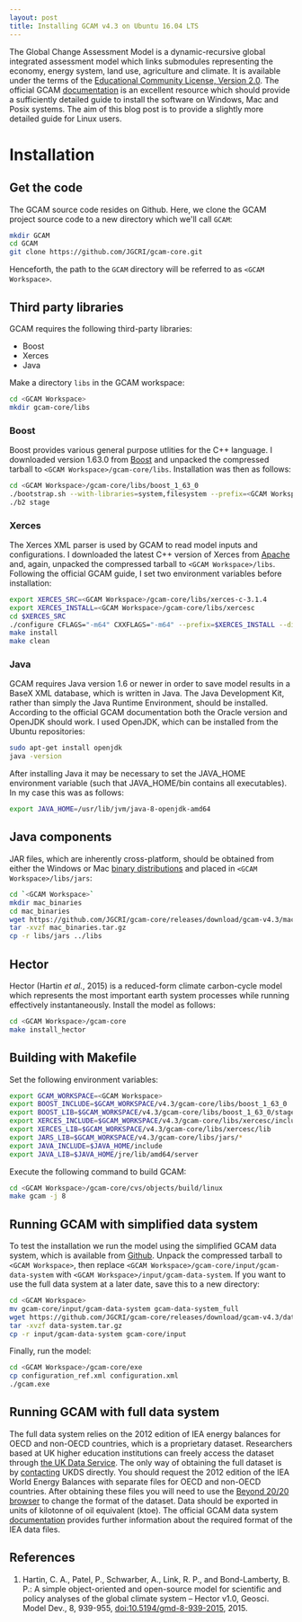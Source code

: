 ```yaml
---
layout: post
title: Installing GCAM v4.3 on Ubuntu 16.04 LTS
---
```


The Global Change Assessment Model is a dynamic-recursive global integrated assessment model which links submodules representing the economy, energy system, land use, agriculture and climate. It is available under the terms of the [Educational Community License, Version 2.0](https://opensource.org/licenses/ECL-2.0). The official GCAM [documentation](http://jgcri.github.io/gcam-doc/toc.html) is an excellent resource which should provide a sufficiently detailed guide to install the software on Windows, Mac and Posix systems. The aim of this blog post is to provide a slightly more detailed guide for Linux users.

# Installation

## Get the code

The GCAM source code resides on Github. Here, we clone the GCAM project source code to a new directory which we'll call `GCAM`:

```bash
mkdir GCAM
cd GCAM
git clone https://github.com/JGCRI/gcam-core.git
```

Henceforth, the path to the `GCAM` directory will be referred to as `<GCAM Workspace>`. 

## Third party libraries

GCAM requires the following third-party libraries:

+ Boost
+ Xerces
+ Java

Make a directory `libs` in the GCAM workspace:

```bash
cd <GCAM Workspace>
mkdir gcam-core/libs
```

### Boost

Boost provides various general purpose utlities for the C++ language. I downloaded version 1.63.0 from [Boost](http://www.boost.org/users/download) and unpacked the compressed tarball to `<GCAM Workspace>/gcam-core/libs`. Installation was then as follows:

```bash
cd <GCAM Workspace>/gcam-core/libs/boost_1_63_0
./bootstrap.sh --with-libraries=system,filesystem --prefix=<GCAM Workspace>/gcam-core/libs/boost_1_63_0/stage/lib
./b2 stage
```

### Xerces

The Xerces XML parser is used by GCAM to read model inputs and configurations. I downloaded the latest C++ version of Xerces from [Apache](http://xerces.apache.org/#xerces2-j) and, again, unpacked the compressed tarball to `<GCAM Workspace>/libs`. Following the official GCAM guide, I set two environment variables before installation:

```bash
export XERCES_SRC=<GCAM Workspace>/gcam-core/libs/xerces-c-3.1.4
export XERCES_INSTALL=<GCAM Workspace>/gcam-core/libs/xercesc
cd $XERCES_SRC
./configure CFLAGS="-m64" CXXFLAGS="-m64" --prefix=$XERCES_INSTALL --disable-netaccessor-curl
make install
make clean
```

### Java

GCAM requires Java version 1.6 or newer in order to save model results in a BaseX XML database, which is written in Java. The Java Development Kit, rather than simply the Java Runtime Environment, should be installed. According to the official GCAM documentation both the Oracle version and OpenJDK should work. I used OpenJDK, which can be installed from the Ubuntu repositories:

```bash
sudo apt-get install openjdk
java -version
```

After installing Java it may be necessary to set the JAVA_HOME environment variable (such that JAVA_HOME/bin contains all executables). In my case this was as follows:

```bash
export JAVA_HOME=/usr/lib/jvm/java-8-openjdk-amd64
```

## Java components

JAR files, which are inherently cross-platform, should be obtained from either the Windows or Mac [binary distributions](https://github.com/JGCRI/gcam-core/releases) and placed in `<GCAM Workspace>/libs/jars`:

```bash
cd `<GCAM Workspace>`
mkdir mac_binaries
cd mac_binaries
wget https://github.com/JGCRI/gcam-core/releases/download/gcam-v4.3/mac_binaries.tar.gz
tar -xvzf mac_binaries.tar.gz
cp -r libs/jars ../libs
```

## Hector

Hector (Hartin *et al.*, 2015) is a reduced-form climate carbon-cycle model which represents the most important earth system processes while running effectively instantaneously. Install the model as follows:

```bash
cd <GCAM Workspace>/gcam-core
make install_hector
```

## Building with Makefile

Set the following environment variables:

```bash
export GCAM_WORKSPACE=<GCAM Workspace>
export BOOST_INCLUDE=$GCAM_WORKSPACE/v4.3/gcam-core/libs/boost_1_63_0
export BOOST_LIB=$GCAM_WORKSPACE/v4.3/gcam-core/libs/boost_1_63_0/stage/lib
export XERCES_INCLUDE=$GCAM_WORKSPACE/v4.3/gcam-core/libs/xercesc/include
export XERCES_LIB=$GCAM_WORKSPACE/v4.3/gcam-core/libs/xercesc/lib
export JARS_LIB=$GCAM_WORKSPACE/v4.3/gcam-core/libs/jars/*
export JAVA_INCLUDE=$JAVA_HOME/include
export JAVA_LIB=$JAVA_HOME/jre/lib/amd64/server
```

Execute the following command to build GCAM:

```bash
cd <GCAM Workspace>/gcam-core/cvs/objects/build/linux
make gcam -j 8
```

## Running GCAM with simplified data system

To test the installation we run the model using the simplified GCAM data system, which is available from [Github](https://github.com/JGCRI/gcam-core/releases). Unpack the compressed tarball to `<GCAM Workspace>`, then replace `<GCAM Workspace>/gcam-core/input/gcam-data-system` with `<GCAM Workspace>/input/gcam-data-system`. If you want to use the full data system at a later date, save this to a new directory:

```bash
cd <GCAM Workspace>
mv gcam-core/input/gcam-data-system gcam-data-system_full
wget https://github.com/JGCRI/gcam-core/releases/download/gcam-v4.3/data-system.tar.gz
tar -xvzf data-system.tar.gz
cp -r input/gcam-data-system gcam-core/input
```

Finally, run the model:

```bash
cd <GCAM Workspace>/gcam-core/exe
cp configuration_ref.xml configuration.xml
./gcam.exe
```

## Running GCAM with full data system

The full data system relies on the 2012 edition of IEA energy balances for OECD and non-OECD countries, which is a proprietary dataset. Researchers based at UK higher education institutions can freely access the dataset through [the UK Data Service](https://www.ukdataservice.ac.uk/). The only way of obtaining the full dataset is by [contacting](https://www.ukdataservice.ac.uk/help/get-in-touch/accessing-data) UKDS directly. You should request the 2012 edition of the IEA World Energy Balances with separate files for OECD and non-OECD countries. After obtaining these files you will need to use the [Beyond 20/20 browser](http://www.statcan.gc.ca/eng/public/beyond20-20) to change the format of the dataset. Data should be exported in units of kilotonne of oil equivalent (ktoe). The official GCAM data system [documentation](http://jgcri.github.io/gcam-doc/data-system.html) provides further information about the required format of the IEA data files. 

## References

1. Hartin, C. A., Patel, P., Schwarber, A., Link, R. P., and Bond-Lamberty, B. P.: A simple object-oriented and open-source model for scientific and policy analyses of the global climate system – Hector v1.0, Geosci. Model Dev., 8, 939-955, [doi:10.5194/gmd-8-939-2015](http://www.geosci-model-dev.net/8/939/2015/), 2015.
